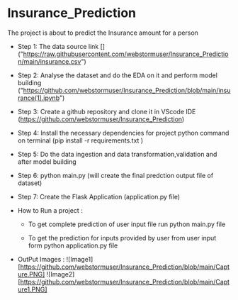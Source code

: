 # Insurance_Prediction

  
   The project is about to predict the Insurance amount for a person 
   
  * Step 1: 
     The data source link  [] ("https://raw.githubusercontent.com/webstormuser/Insurance_Prediction/main/insurance.csv")
     
  * Step 2: 
    Analyse the dataset and do the EDA on it and perform model building ("https://github.com/webstormuser/Insurance_Prediction/blob/main/insurance(1).ipynb")

   * Step 3: 
      Create a github repository and clone it in VScode IDE 
      (https://github.com/webstormuser/Insurance_Prediction)


   * Step 4: 
       Install the necessary dependencies for project
       python command on terminal (pip install -r requirements.txt )



   * Step 5:
       Do the data ingestion and data transformation,validation and after model building 


       
   * Step 6:
     python main.py (will create the final predction output file of dataset)



   * Step 7:
     Create the Flask Application (application.py file)


   *   How to Run a project :
         * To get complete prediction of user input file run 
            python main.py file 

         * To get the prediction for inputs provided by user from user input form 
            python application.py file 
            
            
   * OutPut Images :
        ![Image1][https://github.com/webstormuser/Insurance_Prediction/blob/main/Capture.PNG]
        ![Image2][https://github.com/webstormuser/Insurance_Prediction/blob/main/Capture1.PNG]
     
     

